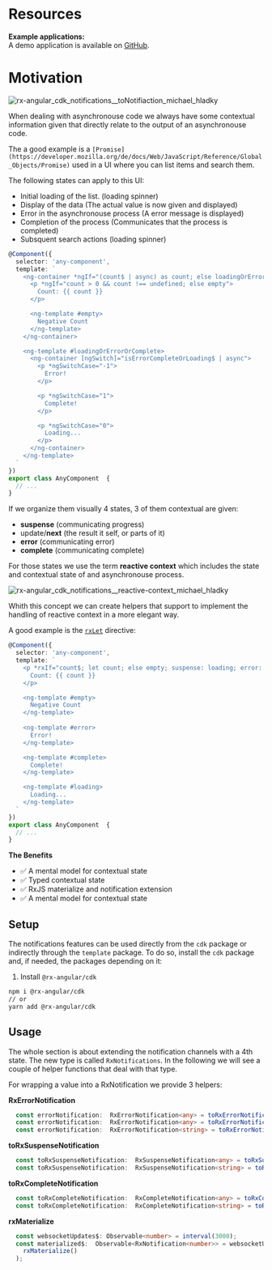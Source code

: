 # Resources

**Example applications:**  
A demo application is available on [GitHub](https://stackblitz.com/edit/angular-async-ngif-with-error-tpb4uc).

# Motivation

![rx-angular_cdk_notifications__toNotifiaction_michael_hladky](https://user-images.githubusercontent.com/10064416/131154927-c56e1fbe-c01f-4c8a-9445-869db3f9bd0e.png)

When dealing with asynchronouse code we always have some contextual information given that directly relate to the output of an asynchronouse code.

The a good example is a `[Promise](https://developer.mozilla.org/de/docs/Web/JavaScript/Reference/Global_Objects/Promise)` used in a UI where you can list items and search them.

The following states can apply to this UI:
- Initial loading of the list. (loading spinner)
- Display of the data (The actual value is now given and displayed)
- Error in the asynchronouse process (A error message is displayed)
- Completion of the process (Communicates that the process is completed)
- Subsquent search actions (loading spinner)


```typescript
@Component({
  selector: 'any-component',
  template: `
    <ng-container *ngIf="(count$ | async) as count; else loadingOrErrorOrComplete">
      <p *ngIf="count > 0 && count !== undefined; else empty">
        Count: {{ count }}
      </p>

      <ng-template #empty>
        Negative Count
      </ng-template>
    </ng-container>

    <ng-template #loadingOrErrorOrComplete>
      <ng-container [ngSwitch]="isErrorCompleteOrLoading$ | async">
        <p *ngSwitchCase="-1">
          Error!
        </p>

        <p *ngSwitchCase="1">
          Complete!
        </p>

        <p *ngSwitchCase="0">
          Loading...
        </p>
      </ng-container>
    </ng-template>
  `
})
export class AnyComponent  {
  // ...
}
```

If we organize them visually 4 states, 3 of them contextual are given:
- **suspense** (communicating progress)
- update/**next** (the result it self, or parts of it)
- **error** (communicating error)
- **complete** (communicating complete)

For those states we use the term **reactive context** which includes the state and contextual state of and asynchronouse process.

![rx-angular_cdk_notifications__reactive-context_michael_hladky](https://user-images.githubusercontent.com/10064416/131148610-cc39370a-37d9-4bb2-b8e2-538e68405bac.png)

Whith this concept we can create helpers that support to implement the handling of reactive context in a more elegant way.

A good example is the [`rxLet`](https://github.com/rx-angular/rx-angular/blob/main/libs/template/docs/api/let-directive.md) directive:

```typescript
@Component({
  selector: 'any-component',
  template: `
    <p *rxIf="count$; let count; else empty; suspense: loading; error: error; complete: complete">
      Count: {{ count }}
    </p>

    <ng-template #empty>
      Negative Count
    </ng-template>
      
    <ng-template #error>
      Error!
    </ng-template>

    <ng-template #complete>
      Complete!
    </ng-template>

    <ng-template #loading>
      Loading...
    </ng-template>
  `
})
export class AnyComponent  {
  // ...
}
```

 
**The Benefits**

- ✅ A mental model for contextual state
- ✅ Typed contextual state
- ✅ RxJS materialize and notification extension
- ✅ A mental model for contextual state

## Setup

The notifications features can be used directly from the `cdk` package or indirectly through the `template` package.
To do so, install the `cdk` package and, if needed, the packages depending on it:

1. Install `@rx-angular/cdk`

```bash
npm i @rx-angular/cdk
// or
yarn add @rx-angular/cdk
```

## Usage

The whole section is about extending the notification channels with a 4th state. 
The new type is called `RxNotifications`. In the following we will see a couple of helper functions that deal with that type.

For wrapping a value into a RxNotification we provide 3 helpers:

**RxErrorNotification**

```typescript
  const errorNotification:  RxErrorNotification<any> = toRxErrorNotification();
  const errorNotification:  RxErrorNotification<any> = toRxErrorNotification(new Error());
  const errorNotification:  RxErrorNotification<string> = toRxErrorNotification(new Error(), 'lastValue');
```

**toRxSuspenseNotification**

```typescript
  const toRxSuspenseNotification:  RxSuspenseNotification<any> = toRxSuspenseNotification();
  const toRxSuspenseNotification:  RxSuspenseNotification<string> = toRxSuspenseNotification('lastValue');
```
  
**toRxCompleteNotification**

```typescript
  const toRxCompleteNotification:  RxCompleteNotification<any> = toRxCompleteNotification();
  const toRxCompleteNotification:  RxCompleteNotification<string> = toRxCompleteNotification('lastValue');
```

**rxMaterialize**

```typescript
  const websocketUpdates$: Observable<number> = interval(3000);
  const materialized$:  Observable<RxNotification<number>> = websocketUpdates.pipe(
    rxMaterialize()
  );
```
